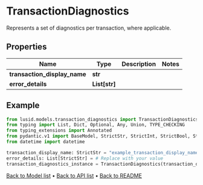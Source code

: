 # TransactionDiagnostics

Represents a set of diagnostics per transaction, where applicable.
## Properties
Name | Type | Description | Notes
------------ | ------------- | ------------- | -------------
**transaction_display_name** | **str** |  | 
**error_details** | **List[str]** |  | 
## Example

```python
from lusid.models.transaction_diagnostics import TransactionDiagnostics
from typing import List, Dict, Optional, Any, Union, TYPE_CHECKING
from typing_extensions import Annotated
from pydantic.v1 import BaseModel, StrictStr, StrictInt, StrictBool, StrictFloat, StrictBytes, Field, validator, ValidationError, conlist, constr
from datetime import datetime

transaction_display_name: StrictStr = "example_transaction_display_name"
error_details: List[StrictStr] = # Replace with your value
transaction_diagnostics_instance = TransactionDiagnostics(transaction_display_name=transaction_display_name, error_details=error_details)

```

[Back to Model list](../README.md#documentation-for-models) &#8226; [Back to API list](../README.md#documentation-for-api-endpoints) &#8226; [Back to README](../README.md)

